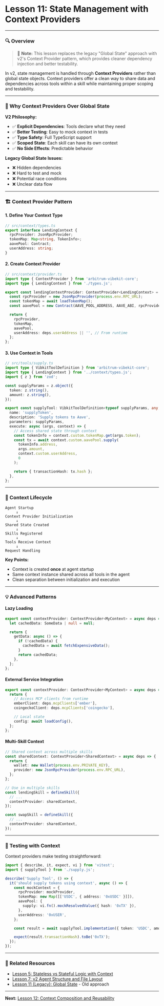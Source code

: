 # **Lesson 11: State Management with Context Providers**

---

### 🔍 Overview

> 📝 **Note:** This lesson replaces the legacy "Global State" approach with v2's Context Provider pattern, which provides cleaner dependency injection and better testability.

In v2, state management is handled through **Context Providers** rather than global state objects. Context providers offer a clean way to share data and dependencies across tools within a skill while maintaining proper scoping and testability.

---

### 🎯 Why Context Providers Over Global State

**V2 Philosophy:**

- ✅ **Explicit Dependencies**: Tools declare what they need
- ✅ **Better Testing**: Easy to mock context in tests
- ✅ **Type Safety**: Full TypeScript support
- ✅ **Scoped State**: Each skill can have its own context
- ✅ **No Side Effects**: Predictable behavior

**Legacy Global State Issues:**

- ❌ Hidden dependencies
- ❌ Hard to test and mock
- ❌ Potential race conditions
- ❌ Unclear data flow

---

### 🏗️ Context Provider Pattern

#### **1. Define Your Context Type**

```typescript
// src/context/types.ts
export interface LendingContext {
  rpcProvider: JsonRpcProvider;
  tokenMap: Map<string, TokenInfo>;
  aavePool: Contract;
  userAddress: string;
}
```

#### **2. Create Context Provider**

```typescript
// src/context/provider.ts
import type { ContextProvider } from 'arbitrum-vibekit-core';
import type { LendingContext } from './types.js';

export const lendingContextProvider: ContextProvider<LendingContext> = async deps => {
  const rpcProvider = new JsonRpcProvider(process.env.RPC_URL);
  const tokenMap = await loadTokenMap();
  const aavePool = new Contract(AAVE_POOL_ADDRESS, AAVE_ABI, rpcProvider);

  return {
    rpcProvider,
    tokenMap,
    aavePool,
    userAddress: deps.userAddress || '', // From runtime
  };
};
```

#### **3. Use Context in Tools**

```typescript
// src/tools/supply.ts
import type { VibkitToolDefinition } from 'arbitrum-vibekit-core';
import type { LendingContext } from '../context/types.js';
import { z } from 'zod';

const supplyParams = z.object({
  token: z.string(),
  amount: z.string(),
});

export const supplyTool: VibkitToolDefinition<typeof supplyParams, any, LendingContext> = {
  name: 'supplyToken',
  description: 'Supply tokens to Aave',
  parameters: supplyParams,
  execute: async (args, context) => {
    // Access shared state through context
    const tokenInfo = context.custom.tokenMap.get(args.token);
    const tx = await context.custom.aavePool.supply(
      tokenInfo.address,
      args.amount,
      context.custom.userAddress,
      0
    );

    return { transactionHash: tx.hash };
  },
};
```

---

### 🔄 Context Lifecycle

```
Agent Startup
     ↓
Context Provider Initialization
     ↓
Shared State Created
     ↓
Skills Registered
     ↓
Tools Receive Context
     ↓
Request Handling
```

**Key Points:**

- Context is created **once** at agent startup
- Same context instance shared across all tools in the agent
- Clean separation between initialization and execution

---

### 💡 Advanced Patterns

#### **Lazy Loading**

```typescript
export const contextProvider: ContextProvider<MyContext> = async deps => {
  let cachedData: SomeData | null = null;

  return {
    getData: async () => {
      if (!cachedData) {
        cachedData = await fetchExpensiveData();
      }
      return cachedData;
    },
  };
};
```

#### **External Service Integration**

```typescript
export const contextProvider: ContextProvider<MyContext> = async deps => {
  return {
    // Access MCP clients from runtime
    emberClient: deps.mcpClients['ember'],
    coingeckoClient: deps.mcpClients['coingecko'],

    // Local state
    config: await loadConfig(),
  };
};
```

#### **Multi-Skill Context**

```typescript
// Shared context across multiple skills
const sharedContext: ContextProvider<SharedContext> = async deps => {
  return {
    wallet: new Wallet(process.env.PRIVATE_KEY),
    provider: new JsonRpcProvider(process.env.RPC_URL),
  };
};

// Use in multiple skills
const lendingSkill = defineSkill({
  // ...
  contextProvider: sharedContext,
});

const swapSkill = defineSkill({
  // ...
  contextProvider: sharedContext,
});
```

---

### 🧪 Testing with Context

Context providers make testing straightforward:

```typescript
import { describe, it, expect, vi } from 'vitest';
import { supplyTool } from './supply.js';

describe('Supply Tool', () => {
  it('should supply tokens using context', async () => {
    const mockContext = {
      rpcProvider: mockProvider,
      tokenMap: new Map([['USDC', { address: '0xUSDC' }]]),
      aavePool: {
        supply: vi.fn().mockResolvedValue({ hash: '0xTX' }),
      },
      userAddress: '0xUSER',
    };

    const result = await supplyTool.implementation({ token: 'USDC', amount: '100' }, mockContext);

    expect(result.transactionHash).toBe('0xTX');
  });
});
```

---

### 🔗 Related Resources

- [Lesson 5: Stateless vs Stateful Logic with Context](./lesson-05.md)
- [Lesson 7: v2 Agent Structure and File Layout](./lesson-07.md)
- [Lesson 11 (Legacy): Global State](./lesson-11-legacy.md) - Old approach

---

**Next:** [Lesson 12: Context Composition and Reusability](./lesson-12.md)
